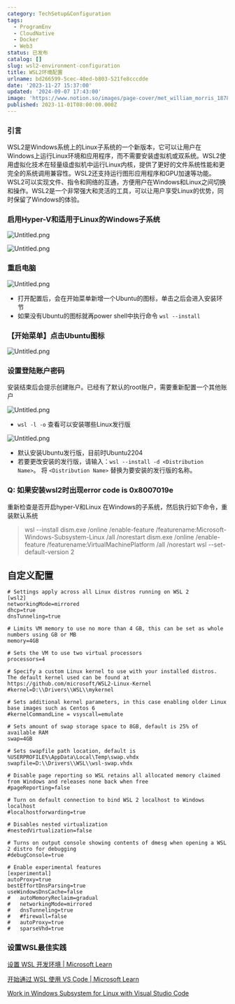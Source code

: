 ```yaml
---
category: TechSetup&Configuration
tags:
  - ProgramEnv
  - CloudNative
  - Docker
  - Web3
status: 已发布
catalog: []
slug: wsl2-environment-configuration
title: WSL2环境配置
urlname: bd266599-5cec-40ed-b803-521fe8cccdde
date: '2023-11-27 15:37:00'
updated: '2024-09-07 17:43:00'
image: 'https://www.notion.so/images/page-cover/met_william_morris_1878.jpg'
published: 2023-11-01T08:00:00.000Z
---
```


### 引言


WSL2是Windows系统上的Linux子系统的一个新版本，它可以让用户在Windows上运行Linux环境和应用程序，而不需要安装虚拟机或双系统。WSL2使用虚拟化技术在轻量级虚拟机中运行Linux内核，提供了更好的文件系统性能和更完全的系统调用兼容性。WSL2还支持运行图形应用程序和GPU加速等功能。WSL2可以实现文件、指令和网络的互通，方便用户在Windows和Linux之间切换和操作。WSL2是一个非常强大和灵活的工具，可以让用户享受Linux的优势，同时保留了Windows的体验。


### 启用Hyper-V和适用于Linux的Windows子系统


![Untitled.png](https://prod-files-secure.s3.us-west-2.amazonaws.com/5d24fe63-e567-4804-86f9-9fdc62e13082/62efe4d1-37d6-4606-a7b8-34dcd63ff38a/Untitled.png?X-Amz-Algorithm=AWS4-HMAC-SHA256&X-Amz-Content-Sha256=UNSIGNED-PAYLOAD&X-Amz-Credential=ASIAZI2LB466WA2K53FA%2F20250207%2Fus-west-2%2Fs3%2Faws4_request&X-Amz-Date=20250207T053713Z&X-Amz-Expires=3600&X-Amz-Security-Token=IQoJb3JpZ2luX2VjEFUaCXVzLXdlc3QtMiJGMEQCICQw%2FPvcLMreQKgpdrmh9J2b49eA79tjFvPEJDXlW5PnAiB9UQighxRh5kbMf4kuZuFj7VvvyAiHNLxCVe1SGY9l5yr%2FAwhuEAAaDDYzNzQyMzE4MzgwNSIMxgxI5O4JBPB3YDRGKtwDyw4lyDNMdETAphSIfcDgjU2mGFwlN88g0PN6F83CocXSyHPEbK8AF%2Bg7k%2FRBICPrlDGM5q5W6ooNZ5hbzGr%2B6dcfvDvoWX5edDldmMksAgE5icxeSt96qT3Jz%2FgE8tk1BmMq8SyoARhxasJ%2F6ss0rkWhc5xj8nQc2JjSdOOCR%2F6ziex3maVE7cLi4v99a1g4ZJHfJ1H9wUiGwIKlsBKwY8wa6pQwU9GJsXHJiASPEN71znCY%2FmXaVWCihMYVsrAVYUX5uq35WvU5LxPkH5VubNrmVjY8h%2BTVYVhzY6%2FceCns20JBGYCjsEwShRqEANVBnpeKMXT3Je4CpuBnLfM7m%2FXHPnOQ%2BRQ541AtkHmhhxFhwy7FaV7vrllWHrpA6hSfHdNvKxm44YKa5geNUMGE4Dkub2zbdzACIjI5JQ%2B03RzRGqjqV0GhDhsCeBVHPL0L4YQQVi4sotmlZNszacF0yHvN%2ByqD3lrVZ7LaZ1C95RCuK3uTw8Ilr5%2Fgsl2EgcJZz%2FXML8MaqPVDOCw%2F0jAKDzHVoa5rbfgGtSRTJ1tkUFypZ3Hoot70SMjyqnx5fhQ23mz0qu8xEnRp1YpfjhvJUs8B%2FVN%2FXZp7odVVDcveiHfwoWQ0Xt1m2xmT74YwhaGWvQY6pgFFx%2BgUMoZbvvC%2BYHOX0ZtlOfnnr2AYnC33n%2F6CG9plCO67lxDaRZsh6d0d33KzGZW8FZR7H9CvCeWYQs17wKUdxTwHNujFcafpj9MxXgjVXQCPZ62t37e48kEMNgKpjbZzMABWE5G0NhyHZZKwD14nL02%2F5YtOjzpDFJqnYWbyZK5tTOWRTiyMjco8wrI%2FTR7Aq2w7qEg83ct9Deq5Yt1sIp%2BFONmz&X-Amz-Signature=bab7a6154e8b09a7f2ac845c4565d5bf137c808055f3514b8dd99796bfe47df7&X-Amz-SignedHeaders=host&x-id=GetObject)


![Untitled.png](https://prod-files-secure.s3.us-west-2.amazonaws.com/5d24fe63-e567-4804-86f9-9fdc62e13082/74866fe6-9ce5-4055-94c5-4900f6f5ff8b/Untitled.png?X-Amz-Algorithm=AWS4-HMAC-SHA256&X-Amz-Content-Sha256=UNSIGNED-PAYLOAD&X-Amz-Credential=ASIAZI2LB466WA2K53FA%2F20250207%2Fus-west-2%2Fs3%2Faws4_request&X-Amz-Date=20250207T053713Z&X-Amz-Expires=3600&X-Amz-Security-Token=IQoJb3JpZ2luX2VjEFUaCXVzLXdlc3QtMiJGMEQCICQw%2FPvcLMreQKgpdrmh9J2b49eA79tjFvPEJDXlW5PnAiB9UQighxRh5kbMf4kuZuFj7VvvyAiHNLxCVe1SGY9l5yr%2FAwhuEAAaDDYzNzQyMzE4MzgwNSIMxgxI5O4JBPB3YDRGKtwDyw4lyDNMdETAphSIfcDgjU2mGFwlN88g0PN6F83CocXSyHPEbK8AF%2Bg7k%2FRBICPrlDGM5q5W6ooNZ5hbzGr%2B6dcfvDvoWX5edDldmMksAgE5icxeSt96qT3Jz%2FgE8tk1BmMq8SyoARhxasJ%2F6ss0rkWhc5xj8nQc2JjSdOOCR%2F6ziex3maVE7cLi4v99a1g4ZJHfJ1H9wUiGwIKlsBKwY8wa6pQwU9GJsXHJiASPEN71znCY%2FmXaVWCihMYVsrAVYUX5uq35WvU5LxPkH5VubNrmVjY8h%2BTVYVhzY6%2FceCns20JBGYCjsEwShRqEANVBnpeKMXT3Je4CpuBnLfM7m%2FXHPnOQ%2BRQ541AtkHmhhxFhwy7FaV7vrllWHrpA6hSfHdNvKxm44YKa5geNUMGE4Dkub2zbdzACIjI5JQ%2B03RzRGqjqV0GhDhsCeBVHPL0L4YQQVi4sotmlZNszacF0yHvN%2ByqD3lrVZ7LaZ1C95RCuK3uTw8Ilr5%2Fgsl2EgcJZz%2FXML8MaqPVDOCw%2F0jAKDzHVoa5rbfgGtSRTJ1tkUFypZ3Hoot70SMjyqnx5fhQ23mz0qu8xEnRp1YpfjhvJUs8B%2FVN%2FXZp7odVVDcveiHfwoWQ0Xt1m2xmT74YwhaGWvQY6pgFFx%2BgUMoZbvvC%2BYHOX0ZtlOfnnr2AYnC33n%2F6CG9plCO67lxDaRZsh6d0d33KzGZW8FZR7H9CvCeWYQs17wKUdxTwHNujFcafpj9MxXgjVXQCPZ62t37e48kEMNgKpjbZzMABWE5G0NhyHZZKwD14nL02%2F5YtOjzpDFJqnYWbyZK5tTOWRTiyMjco8wrI%2FTR7Aq2w7qEg83ct9Deq5Yt1sIp%2BFONmz&X-Amz-Signature=ba0ccd4756426509c2f9f75d84d7e80df55f67e88a0599f358b580c1e333942b&X-Amz-SignedHeaders=host&x-id=GetObject)


### 重启电脑


![Untitled.png](https://prod-files-secure.s3.us-west-2.amazonaws.com/5d24fe63-e567-4804-86f9-9fdc62e13082/ed8ca255-2fda-4c1b-9b1a-f1896300e8e7/Untitled.png?X-Amz-Algorithm=AWS4-HMAC-SHA256&X-Amz-Content-Sha256=UNSIGNED-PAYLOAD&X-Amz-Credential=ASIAZI2LB466WA2K53FA%2F20250207%2Fus-west-2%2Fs3%2Faws4_request&X-Amz-Date=20250207T053713Z&X-Amz-Expires=3600&X-Amz-Security-Token=IQoJb3JpZ2luX2VjEFUaCXVzLXdlc3QtMiJGMEQCICQw%2FPvcLMreQKgpdrmh9J2b49eA79tjFvPEJDXlW5PnAiB9UQighxRh5kbMf4kuZuFj7VvvyAiHNLxCVe1SGY9l5yr%2FAwhuEAAaDDYzNzQyMzE4MzgwNSIMxgxI5O4JBPB3YDRGKtwDyw4lyDNMdETAphSIfcDgjU2mGFwlN88g0PN6F83CocXSyHPEbK8AF%2Bg7k%2FRBICPrlDGM5q5W6ooNZ5hbzGr%2B6dcfvDvoWX5edDldmMksAgE5icxeSt96qT3Jz%2FgE8tk1BmMq8SyoARhxasJ%2F6ss0rkWhc5xj8nQc2JjSdOOCR%2F6ziex3maVE7cLi4v99a1g4ZJHfJ1H9wUiGwIKlsBKwY8wa6pQwU9GJsXHJiASPEN71znCY%2FmXaVWCihMYVsrAVYUX5uq35WvU5LxPkH5VubNrmVjY8h%2BTVYVhzY6%2FceCns20JBGYCjsEwShRqEANVBnpeKMXT3Je4CpuBnLfM7m%2FXHPnOQ%2BRQ541AtkHmhhxFhwy7FaV7vrllWHrpA6hSfHdNvKxm44YKa5geNUMGE4Dkub2zbdzACIjI5JQ%2B03RzRGqjqV0GhDhsCeBVHPL0L4YQQVi4sotmlZNszacF0yHvN%2ByqD3lrVZ7LaZ1C95RCuK3uTw8Ilr5%2Fgsl2EgcJZz%2FXML8MaqPVDOCw%2F0jAKDzHVoa5rbfgGtSRTJ1tkUFypZ3Hoot70SMjyqnx5fhQ23mz0qu8xEnRp1YpfjhvJUs8B%2FVN%2FXZp7odVVDcveiHfwoWQ0Xt1m2xmT74YwhaGWvQY6pgFFx%2BgUMoZbvvC%2BYHOX0ZtlOfnnr2AYnC33n%2F6CG9plCO67lxDaRZsh6d0d33KzGZW8FZR7H9CvCeWYQs17wKUdxTwHNujFcafpj9MxXgjVXQCPZ62t37e48kEMNgKpjbZzMABWE5G0NhyHZZKwD14nL02%2F5YtOjzpDFJqnYWbyZK5tTOWRTiyMjco8wrI%2FTR7Aq2w7qEg83ct9Deq5Yt1sIp%2BFONmz&X-Amz-Signature=f9ba919b8958e7118671d52c31951d7723efea7c38ce9e68c31efd6dff8bd3bd&X-Amz-SignedHeaders=host&x-id=GetObject)

- 打开配置后，会在开始菜单新增一个Ubuntu的图标，单击之后会进入安装环节
- 如果没有Ubuntu的图标就再power shell中执行命令 `wsl --install`

### 【开始菜单】点击Ubuntu图标


![Untitled.png](https://prod-files-secure.s3.us-west-2.amazonaws.com/5d24fe63-e567-4804-86f9-9fdc62e13082/d7415a12-f453-43fe-a604-a208d85638a3/Untitled.png?X-Amz-Algorithm=AWS4-HMAC-SHA256&X-Amz-Content-Sha256=UNSIGNED-PAYLOAD&X-Amz-Credential=ASIAZI2LB466WA2K53FA%2F20250207%2Fus-west-2%2Fs3%2Faws4_request&X-Amz-Date=20250207T053713Z&X-Amz-Expires=3600&X-Amz-Security-Token=IQoJb3JpZ2luX2VjEFUaCXVzLXdlc3QtMiJGMEQCICQw%2FPvcLMreQKgpdrmh9J2b49eA79tjFvPEJDXlW5PnAiB9UQighxRh5kbMf4kuZuFj7VvvyAiHNLxCVe1SGY9l5yr%2FAwhuEAAaDDYzNzQyMzE4MzgwNSIMxgxI5O4JBPB3YDRGKtwDyw4lyDNMdETAphSIfcDgjU2mGFwlN88g0PN6F83CocXSyHPEbK8AF%2Bg7k%2FRBICPrlDGM5q5W6ooNZ5hbzGr%2B6dcfvDvoWX5edDldmMksAgE5icxeSt96qT3Jz%2FgE8tk1BmMq8SyoARhxasJ%2F6ss0rkWhc5xj8nQc2JjSdOOCR%2F6ziex3maVE7cLi4v99a1g4ZJHfJ1H9wUiGwIKlsBKwY8wa6pQwU9GJsXHJiASPEN71znCY%2FmXaVWCihMYVsrAVYUX5uq35WvU5LxPkH5VubNrmVjY8h%2BTVYVhzY6%2FceCns20JBGYCjsEwShRqEANVBnpeKMXT3Je4CpuBnLfM7m%2FXHPnOQ%2BRQ541AtkHmhhxFhwy7FaV7vrllWHrpA6hSfHdNvKxm44YKa5geNUMGE4Dkub2zbdzACIjI5JQ%2B03RzRGqjqV0GhDhsCeBVHPL0L4YQQVi4sotmlZNszacF0yHvN%2ByqD3lrVZ7LaZ1C95RCuK3uTw8Ilr5%2Fgsl2EgcJZz%2FXML8MaqPVDOCw%2F0jAKDzHVoa5rbfgGtSRTJ1tkUFypZ3Hoot70SMjyqnx5fhQ23mz0qu8xEnRp1YpfjhvJUs8B%2FVN%2FXZp7odVVDcveiHfwoWQ0Xt1m2xmT74YwhaGWvQY6pgFFx%2BgUMoZbvvC%2BYHOX0ZtlOfnnr2AYnC33n%2F6CG9plCO67lxDaRZsh6d0d33KzGZW8FZR7H9CvCeWYQs17wKUdxTwHNujFcafpj9MxXgjVXQCPZ62t37e48kEMNgKpjbZzMABWE5G0NhyHZZKwD14nL02%2F5YtOjzpDFJqnYWbyZK5tTOWRTiyMjco8wrI%2FTR7Aq2w7qEg83ct9Deq5Yt1sIp%2BFONmz&X-Amz-Signature=8a8c3c1b47087e7777bf37745c47b8684a3c4b97573eabdb323e9f15b4479980&X-Amz-SignedHeaders=host&x-id=GetObject)


### 设置登陆账户密码


安装结束后会提示创建账户。已经有了默认的root账户，需要重新配置一个其他账户


![Untitled.png](https://prod-files-secure.s3.us-west-2.amazonaws.com/5d24fe63-e567-4804-86f9-9fdc62e13082/bb38a6ce-031e-4122-9787-de509d2240bf/Untitled.png?X-Amz-Algorithm=AWS4-HMAC-SHA256&X-Amz-Content-Sha256=UNSIGNED-PAYLOAD&X-Amz-Credential=ASIAZI2LB466WA2K53FA%2F20250207%2Fus-west-2%2Fs3%2Faws4_request&X-Amz-Date=20250207T053713Z&X-Amz-Expires=3600&X-Amz-Security-Token=IQoJb3JpZ2luX2VjEFUaCXVzLXdlc3QtMiJGMEQCICQw%2FPvcLMreQKgpdrmh9J2b49eA79tjFvPEJDXlW5PnAiB9UQighxRh5kbMf4kuZuFj7VvvyAiHNLxCVe1SGY9l5yr%2FAwhuEAAaDDYzNzQyMzE4MzgwNSIMxgxI5O4JBPB3YDRGKtwDyw4lyDNMdETAphSIfcDgjU2mGFwlN88g0PN6F83CocXSyHPEbK8AF%2Bg7k%2FRBICPrlDGM5q5W6ooNZ5hbzGr%2B6dcfvDvoWX5edDldmMksAgE5icxeSt96qT3Jz%2FgE8tk1BmMq8SyoARhxasJ%2F6ss0rkWhc5xj8nQc2JjSdOOCR%2F6ziex3maVE7cLi4v99a1g4ZJHfJ1H9wUiGwIKlsBKwY8wa6pQwU9GJsXHJiASPEN71znCY%2FmXaVWCihMYVsrAVYUX5uq35WvU5LxPkH5VubNrmVjY8h%2BTVYVhzY6%2FceCns20JBGYCjsEwShRqEANVBnpeKMXT3Je4CpuBnLfM7m%2FXHPnOQ%2BRQ541AtkHmhhxFhwy7FaV7vrllWHrpA6hSfHdNvKxm44YKa5geNUMGE4Dkub2zbdzACIjI5JQ%2B03RzRGqjqV0GhDhsCeBVHPL0L4YQQVi4sotmlZNszacF0yHvN%2ByqD3lrVZ7LaZ1C95RCuK3uTw8Ilr5%2Fgsl2EgcJZz%2FXML8MaqPVDOCw%2F0jAKDzHVoa5rbfgGtSRTJ1tkUFypZ3Hoot70SMjyqnx5fhQ23mz0qu8xEnRp1YpfjhvJUs8B%2FVN%2FXZp7odVVDcveiHfwoWQ0Xt1m2xmT74YwhaGWvQY6pgFFx%2BgUMoZbvvC%2BYHOX0ZtlOfnnr2AYnC33n%2F6CG9plCO67lxDaRZsh6d0d33KzGZW8FZR7H9CvCeWYQs17wKUdxTwHNujFcafpj9MxXgjVXQCPZ62t37e48kEMNgKpjbZzMABWE5G0NhyHZZKwD14nL02%2F5YtOjzpDFJqnYWbyZK5tTOWRTiyMjco8wrI%2FTR7Aq2w7qEg83ct9Deq5Yt1sIp%2BFONmz&X-Amz-Signature=9d9087b648b840f87980903a3bbda1871d40a56775a9e81f3a8d605fa33ba50f&X-Amz-SignedHeaders=host&x-id=GetObject)

- `wsl -l -o` 查看可以安装哪些Linux发行版

![Untitled.png](https://prod-files-secure.s3.us-west-2.amazonaws.com/5d24fe63-e567-4804-86f9-9fdc62e13082/4b4e5e2f-4e13-4651-8884-559a62c38137/Untitled.png?X-Amz-Algorithm=AWS4-HMAC-SHA256&X-Amz-Content-Sha256=UNSIGNED-PAYLOAD&X-Amz-Credential=ASIAZI2LB466WA2K53FA%2F20250207%2Fus-west-2%2Fs3%2Faws4_request&X-Amz-Date=20250207T053713Z&X-Amz-Expires=3600&X-Amz-Security-Token=IQoJb3JpZ2luX2VjEFUaCXVzLXdlc3QtMiJGMEQCICQw%2FPvcLMreQKgpdrmh9J2b49eA79tjFvPEJDXlW5PnAiB9UQighxRh5kbMf4kuZuFj7VvvyAiHNLxCVe1SGY9l5yr%2FAwhuEAAaDDYzNzQyMzE4MzgwNSIMxgxI5O4JBPB3YDRGKtwDyw4lyDNMdETAphSIfcDgjU2mGFwlN88g0PN6F83CocXSyHPEbK8AF%2Bg7k%2FRBICPrlDGM5q5W6ooNZ5hbzGr%2B6dcfvDvoWX5edDldmMksAgE5icxeSt96qT3Jz%2FgE8tk1BmMq8SyoARhxasJ%2F6ss0rkWhc5xj8nQc2JjSdOOCR%2F6ziex3maVE7cLi4v99a1g4ZJHfJ1H9wUiGwIKlsBKwY8wa6pQwU9GJsXHJiASPEN71znCY%2FmXaVWCihMYVsrAVYUX5uq35WvU5LxPkH5VubNrmVjY8h%2BTVYVhzY6%2FceCns20JBGYCjsEwShRqEANVBnpeKMXT3Je4CpuBnLfM7m%2FXHPnOQ%2BRQ541AtkHmhhxFhwy7FaV7vrllWHrpA6hSfHdNvKxm44YKa5geNUMGE4Dkub2zbdzACIjI5JQ%2B03RzRGqjqV0GhDhsCeBVHPL0L4YQQVi4sotmlZNszacF0yHvN%2ByqD3lrVZ7LaZ1C95RCuK3uTw8Ilr5%2Fgsl2EgcJZz%2FXML8MaqPVDOCw%2F0jAKDzHVoa5rbfgGtSRTJ1tkUFypZ3Hoot70SMjyqnx5fhQ23mz0qu8xEnRp1YpfjhvJUs8B%2FVN%2FXZp7odVVDcveiHfwoWQ0Xt1m2xmT74YwhaGWvQY6pgFFx%2BgUMoZbvvC%2BYHOX0ZtlOfnnr2AYnC33n%2F6CG9plCO67lxDaRZsh6d0d33KzGZW8FZR7H9CvCeWYQs17wKUdxTwHNujFcafpj9MxXgjVXQCPZ62t37e48kEMNgKpjbZzMABWE5G0NhyHZZKwD14nL02%2F5YtOjzpDFJqnYWbyZK5tTOWRTiyMjco8wrI%2FTR7Aq2w7qEg83ct9Deq5Yt1sIp%2BFONmz&X-Amz-Signature=98445507cabe56fe07bc967a1649979c3b951be93b6fc13a720360baa666f25e&X-Amz-SignedHeaders=host&x-id=GetObject)

- 默认安装Ubuntu发行版，目前时Ubuntu2204
- 若要更改安装的发行版，请输入：`wsl --install -d <Distribution Name>`。 将 `<Distribution Name>` 替换为要安装的发行版的名称。

### Q: 如果安装wsl2时出现error code is 0x8007019e


重新检查是否开启hyper-V和Linux 在Windows的子系统，然后执行如下命令，重装默认系统

> wsl --install
> dism.exe /online /enable-feature /featurename:Microsoft-Windows-Subsystem-Linux /all /norestart
> dism.exe /online /enable-feature /featurename:VirtualMachinePlatform /all /norestart
> wsl --set-default-version 2

## 自定义配置


```shell
# Settings apply across all Linux distros running on WSL 2
[wsl2]
networkingMode=mirrored
dhcp=true
dnsTunneling=true

# Limits VM memory to use no more than 4 GB, this can be set as whole numbers using GB or MB
memory=4GB 

# Sets the VM to use two virtual processors
processors=4

# Specify a custom Linux kernel to use with your installed distros. The default kernel used can be found at https://github.com/microsoft/WSL2-Linux-Kernel
#kernel=D:\\Drivers\\WSL\\mykernel

# Sets additional kernel parameters, in this case enabling older Linux base images such as Centos 6
#kernelCommandLine = vsyscall=emulate

# Sets amount of swap storage space to 8GB, default is 25% of available RAM
swap=4GB

# Sets swapfile path location, default is %USERPROFILE%\AppData\Local\Temp\swap.vhdx
swapfile=D:\\Drivers\\WSL\\wsl-swap.vhdx

# Disable page reporting so WSL retains all allocated memory claimed from Windows and releases none back when free
#pageReporting=false

# Turn on default connection to bind WSL 2 localhost to Windows localhost
#localhostforwarding=true

# Disables nested virtualization
#nestedVirtualization=false

# Turns on output console showing contents of dmesg when opening a WSL 2 distro for debugging
#debugConsole=true

# Enable experimental features
[experimental]
autoProxy=true
bestEffortDnsParsing=true
useWindowsDnsCache=false
#   autoMemoryReclaim=gradual
#   networkingMode=mirrored
#   dnsTunneling=true
#   #firewall=false
#   autoProxy=true
#   sparseVhd=true
```


### 设置WSL最佳实践


[设置 WSL 开发环境 | Microsoft Learn](https://learn.microsoft.com/zh-cn/windows/wsl/setup/environment#set-up-your-linux-username-and-password)


[开始通过 WSL 使用 VS Code | Microsoft Learn](https://learn.microsoft.com/zh-cn/windows/wsl/tutorials/wsl-vscode)


[Work in Windows Subsystem for Linux with Visual Studio Code](https://code.visualstudio.com/docs/remote/wsl-tutorial)

